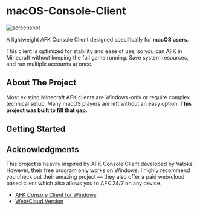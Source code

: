 # macOS-Console-Client

![screenshot](https://media.discordapp.net/attachments/761755638404612136/1406520276253937695/Placeholder-_-Glossary.png?ex=68a2c395&is=68a17215&hm=e172052e20557202154fc4aa403dd4fa9d81a90f8466c304e3427958d2099299&=&format=webp&quality=lossless&width=992&height=670)

A lightweight AFK Console Client designed specifically for **macOS users**.  

This client is optimized for stability and ease of use, so you can AFK in Minecraft without keeping the full game running. Save system resources, and run multiple accounts at once.

## About The Project 

Most existing Minecraft AFK clients are Windows-only or require complex technical setup. Many macOS players are left without an easy option. **This project was built to fill that gap.**


## Getting Started


## Acknowledgments

This project is heavily inspired by AFK Console Client developed by Valoks. However, their free program only works on Windows. I highly recommend you check out their amazing project — they also offer a paid web/cloud based client which also allows you to AFK 24/7 on any device.

- [AFK Console Client for Windows](https://github.com/valoks/afkcc-release)
- [Web/Cloud Version](https://minecraftafk.com/)
